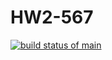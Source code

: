 # HW2-567
[![build status of main](https://travis-ci.com/Arceus1ooo/HW2-567.svg?branch=main)](https://travis-ci.com/Arceus1ooo/HW2-567)
